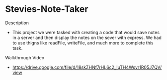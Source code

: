 # Stevies-Note-Taker

Description
* This project we were tasked with creating a code that would save notes in a server and then display the notes on the sever with express. We had to use thigns like readFile, writeFile, and much more to complete this task.

Walkthrough Video
* https://drive.google.com/file/d/18skZHNf7rHL6c2_IuTH4Wsvr1R05J7QV/view
